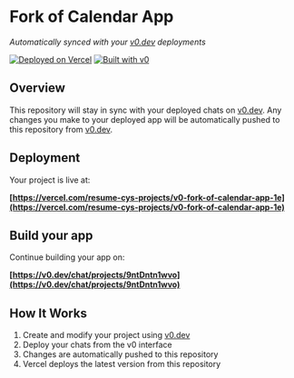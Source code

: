 # Fork of Calendar App

*Automatically synced with your [v0.dev](https://v0.dev) deployments*

[![Deployed on Vercel](https://img.shields.io/badge/Deployed%20on-Vercel-black?style=for-the-badge&logo=vercel)](https://vercel.com/resume-cys-projects/v0-fork-of-calendar-app-1e)
[![Built with v0](https://img.shields.io/badge/Built%20with-v0.dev-black?style=for-the-badge)](https://v0.dev/chat/projects/9ntDntn1wvo)

## Overview

This repository will stay in sync with your deployed chats on [v0.dev](https://v0.dev).
Any changes you make to your deployed app will be automatically pushed to this repository from [v0.dev](https://v0.dev).

## Deployment

Your project is live at:

**[https://vercel.com/resume-cys-projects/v0-fork-of-calendar-app-1e](https://vercel.com/resume-cys-projects/v0-fork-of-calendar-app-1e)**

## Build your app

Continue building your app on:

**[https://v0.dev/chat/projects/9ntDntn1wvo](https://v0.dev/chat/projects/9ntDntn1wvo)**

## How It Works

1. Create and modify your project using [v0.dev](https://v0.dev)
2. Deploy your chats from the v0 interface
3. Changes are automatically pushed to this repository
4. Vercel deploys the latest version from this repository